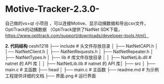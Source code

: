 # Motive-Tracker-2.3.0-
自己做的vs+qt 小项目 ，可以连接Motive、显示动捕数据和导出csv文件，OptiTrack的动捕数据
        （OptiTrack提供了NatNet SDK下载，https://www.optitrack.com/support/downloads/developer-tools.html）

**2. 代码结构**
ceshi1218
├── include           # 头文件存放目录
│   ├── NatNetCAPI.h
│   │── NatNetClient.h
│   ├── NatNetRequests.h
│   ├── NatNetRepeater.h
│   ├── NatNetTypes.h
│   ├── lib            # 库文件存放目录
│   │   ├── NatNetLib.dll    # natnet 的 API 库
│   │   ├── NatNetLib.lib    # natnet 的 API 库│
├── src
│   ├── main.c           # 主函数
├── head
│   ├── main.c           # 主函数
├── readme.md            # 为示例工程提供详细的文档
├── 界面.png              # 运行界面
